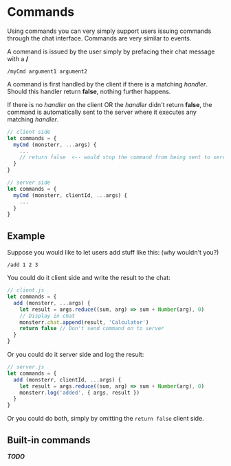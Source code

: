 # Commands
Using commands you can very simply support users issuing commands through the chat interface. Commands are very similar to events.

A command is issued by the user simply by prefacing their chat message with a **/**
```
/myCmd argument1 argument2
```

A command is first handled by the client if there is a matching *handler*. Should this handler return **false**, nothing further happens.

If there is no *handler* on the client OR the *handler* didn't return **false**, the command is automatically sent to the server where it executes any matching *handler*.

```js
// client side
let commands = {
  myCmd (monsterr, ...args) {
    ...
    // return false  <-- would stop the command from being sent to server as well
  }
}

// server side
let commands = {
  myCmd (monsterr, clientId, ...args) {
    ...
  }
}
```

## Example
Suppose you would like to let users add stuff like this: (why wouldn't you?)
```
/add 1 2 3
```

You could do it client side and write the result to the chat:
```js
// client.js
let commands = {
  add (monsterr, ...args) {
    let result = args.reduce((sum, arg) => sum + Number(arg), 0)
    // Display in chat
    monsterr.chat.append(result, 'Calculator')
    return false // Don't send command on to server
  }
}
```

Or you could do it server side and log the result:
```js
// server.js
let commands = {
  add (monsterr, clientId, ...args) {
    let result = args.reduce((sum, arg) => sum + Number(arg), 0)
    monsterr.log('added', { args, result })
  }
}
```

Or you could do both, simply by omitting the `return false` client side.

## Built-in commands

***TODO***
